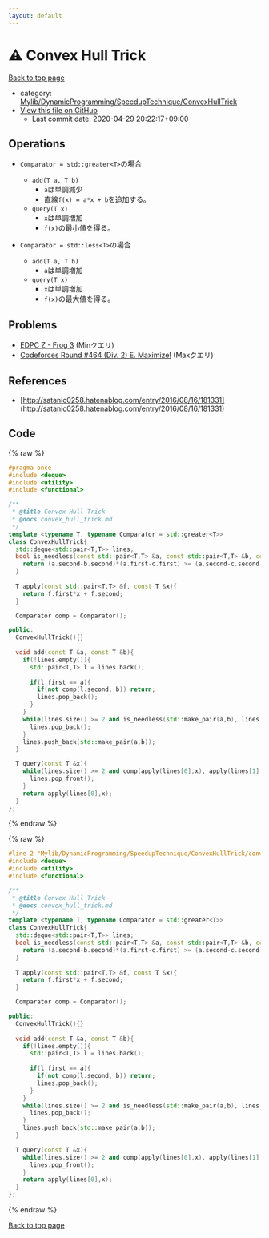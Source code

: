 ```yaml
---
layout: default
---
```


<!-- mathjax config similar to math.stackexchange -->
<script type="text/javascript" async
  src="https://cdnjs.cloudflare.com/ajax/libs/mathjax/2.7.5/MathJax.js?config=TeX-MML-AM_CHTML">
</script>
<script type="text/x-mathjax-config">
  MathJax.Hub.Config({
    TeX: { equationNumbers: { autoNumber: "AMS" }},
    tex2jax: {
      inlineMath: [ ['$','$'] ],
      processEscapes: true
    },
    "HTML-CSS": { matchFontHeight: false },
    displayAlign: "left",
    displayIndent: "2em"
  });
</script>

<script type="text/javascript" src="https://cdnjs.cloudflare.com/ajax/libs/jquery/3.4.1/jquery.min.js"></script>
<script src="https://cdn.jsdelivr.net/npm/jquery-balloon-js@1.1.2/jquery.balloon.min.js" integrity="sha256-ZEYs9VrgAeNuPvs15E39OsyOJaIkXEEt10fzxJ20+2I=" crossorigin="anonymous"></script>
<script type="text/javascript" src="../../../../../assets/js/copy-button.js"></script>
<link rel="stylesheet" href="../../../../../assets/css/copy-button.css" />


# :warning: Convex Hull Trick

<a href="../../../../../index.html">Back to top page</a>

* category: <a href="../../../../../index.html#7e10cb4eef4fe46e217959a10aea6a72">Mylib/DynamicProgramming/SpeedupTechnique/ConvexHullTrick</a>
* <a href="{{ site.github.repository_url }}/blob/master/Mylib/DynamicProgramming/SpeedupTechnique/ConvexHullTrick/convex_hull_trick.cpp">View this file on GitHub</a>
    - Last commit date: 2020-04-29 20:22:17+09:00




## Operations

- `Comparator = std::greater<T>`の場合
	- `add(T a, T b)`
		- `a`は単調減少
		- 直線`f(x) = a*x + b`を追加する。
	- `query(T x)`
		- `x`は単調増加
		- `f(x)`の最小値を得る。

- `Comparator = std::less<T>`の場合
	- `add(T a, T b)`
		- `a`は単調増加
	- `query(T x)`
		- `x`は単調増加
		- `f(x)`の最大値を得る。

## Problems

- [EDPC Z - Frog 3](https://atcoder.jp/contests/dp/tasks/dp_z) (Minクエリ)
- [Codeforces Round #464 (Div. 2) E. Maximize!](https://codeforces.com/contest/939/problem/E) (Maxクエリ)

## References

- [http://satanic0258.hatenablog.com/entry/2016/08/16/181331](http://satanic0258.hatenablog.com/entry/2016/08/16/181331)



## Code

<a id="unbundled"></a>
{% raw %}
```cpp
#pragma once
#include <deque>
#include <utility>
#include <functional>

/**
 * @title Convex Hull Trick
 * @docs convex_hull_trick.md
 */
template <typename T, typename Comparator = std::greater<T>>
class ConvexHullTrick{
  std::deque<std::pair<T,T>> lines;
  bool is_needless(const std::pair<T,T> &a, const std::pair<T,T> &b, const std::pair<T,T> &c){
    return (a.second-b.second)*(a.first-c.first) >= (a.second-c.second)*(a.first-b.first);
  }
  
  T apply(const std::pair<T,T> &f, const T &x){
    return f.first*x + f.second;
  }

  Comparator comp = Comparator();

public:
  ConvexHullTrick(){}
  
  void add(const T &a, const T &b){
    if(!lines.empty()){
      std::pair<T,T> l = lines.back();
      
      if(l.first == a){
        if(not comp(l.second, b)) return;
        lines.pop_back();
      }
    }
    while(lines.size() >= 2 and is_needless(std::make_pair(a,b), lines.back(), *(lines.end()-2))){
      lines.pop_back();
    }
    lines.push_back(std::make_pair(a,b));
  }

  T query(const T &x){
    while(lines.size() >= 2 and comp(apply(lines[0],x), apply(lines[1],x))){
      lines.pop_front();
    }
    return apply(lines[0],x);
  }
};

```
{% endraw %}

<a id="bundled"></a>
{% raw %}
```cpp
#line 2 "Mylib/DynamicProgramming/SpeedupTechnique/ConvexHullTrick/convex_hull_trick.cpp"
#include <deque>
#include <utility>
#include <functional>

/**
 * @title Convex Hull Trick
 * @docs convex_hull_trick.md
 */
template <typename T, typename Comparator = std::greater<T>>
class ConvexHullTrick{
  std::deque<std::pair<T,T>> lines;
  bool is_needless(const std::pair<T,T> &a, const std::pair<T,T> &b, const std::pair<T,T> &c){
    return (a.second-b.second)*(a.first-c.first) >= (a.second-c.second)*(a.first-b.first);
  }
  
  T apply(const std::pair<T,T> &f, const T &x){
    return f.first*x + f.second;
  }

  Comparator comp = Comparator();

public:
  ConvexHullTrick(){}
  
  void add(const T &a, const T &b){
    if(!lines.empty()){
      std::pair<T,T> l = lines.back();
      
      if(l.first == a){
        if(not comp(l.second, b)) return;
        lines.pop_back();
      }
    }
    while(lines.size() >= 2 and is_needless(std::make_pair(a,b), lines.back(), *(lines.end()-2))){
      lines.pop_back();
    }
    lines.push_back(std::make_pair(a,b));
  }

  T query(const T &x){
    while(lines.size() >= 2 and comp(apply(lines[0],x), apply(lines[1],x))){
      lines.pop_front();
    }
    return apply(lines[0],x);
  }
};

```
{% endraw %}

<a href="../../../../../index.html">Back to top page</a>

